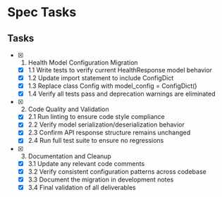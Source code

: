 # Spec Tasks

## Tasks

- [x] 1. Health Model Configuration Migration
  - [x] 1.1 Write tests to verify current HealthResponse model behavior
  - [x] 1.2 Update import statement to include ConfigDict
  - [x] 1.3 Replace class Config with model_config = ConfigDict()
  - [x] 1.4 Verify all tests pass and deprecation warnings are eliminated

- [x] 2. Code Quality and Validation
  - [x] 2.1 Run linting to ensure code style compliance
  - [x] 2.2 Verify model serialization/deserialization behavior
  - [x] 2.3 Confirm API response structure remains unchanged
  - [x] 2.4 Run full test suite to ensure no regressions

- [x] 3. Documentation and Cleanup
  - [x] 3.1 Update any relevant code comments
  - [x] 3.2 Verify consistent configuration patterns across codebase
  - [x] 3.3 Document the migration in development notes
  - [x] 3.4 Final validation of all deliverables
